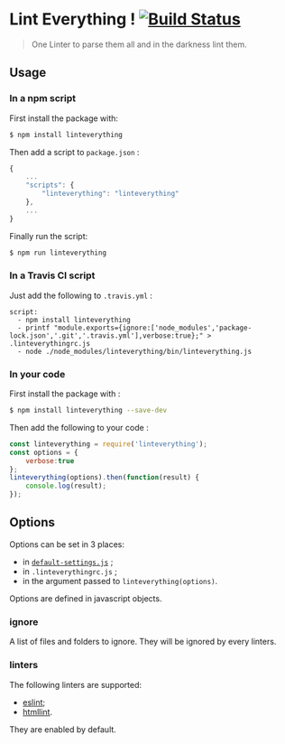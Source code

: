 # Lint Everything ! [![Build Status](https://travis-ci.org/loicbourgois/linteverything.svg?branch=master)](https://travis-ci.org/loicbourgois/linteverything)
> One Linter to parse them all and in the darkness lint them.

## Usage

### In a npm script
First install the package with:
```bash
$ npm install linteverything
```
Then add a script to `package.json` :
```js
{
	...
	"scripts": {
		"linteverything": "linteverything"
	},
	...
}
```
Finally run the script:
```bash
$ npm run linteverything
```

### In a Travis CI script
Just add the following to `.travis.yml` :
```
script:
  - npm install linteverything
  - printf "module.exports={ignore:['node_modules','package-lock.json','.git','.travis.yml'],verbose:true};" > .linteverythingrc.js
  - node ./node_modules/linteverything/bin/linteverything.js
```

### In your code
First install the package with :
```bash
$ npm install linteverything --save-dev
```
Then add the following to your code :
```js
const linteverything = require('linteverything');
const options = {
	verbose:true
};
linteverything(options).then(function(result) {
	console.log(result);
});
```

## Options
Options can be set in 3 places:
- in [`default-settings.js`](default-settings.js) ;
- in `.linteverythingrc.js` ;
- in the argument passed to `linteverything(options)`.

Options are defined in javascript objects.

### ignore
A list of files and folders to ignore. They will be ignored by every linters.

### linters
The following linters are supported:
- [eslint](https://github.com/eslint/eslint);
- [htmllint](https://github.com/htmllint/htmllint).

They are enabled by default.
